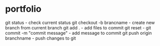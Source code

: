 # portfolio

git status - check current status
git checkout -b brancname - create new branch from current branch
git add . - add files to commit 
git reset - 
git commit -m "commit message" - add message to commit
git push origin branchname - push changes to git